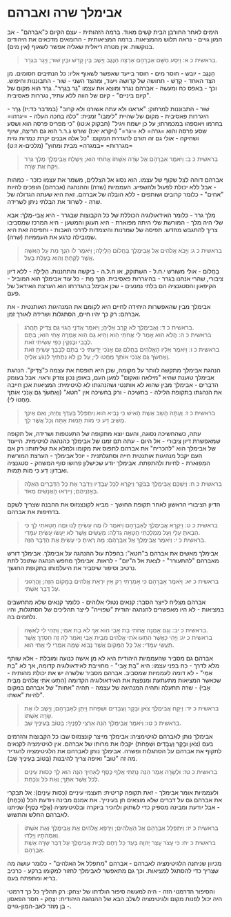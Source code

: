 # אבימלך שרה ואברהם

הימים לאחר החורבן הבית קשים מאוד.
ברמה הזהותית - עצם הקיום כ"אברהם" - אב המון גויים - נראה תלוש מהמציאות.
ברמה המציאותית - הרומאים מדכאים את היהודים בנוקשות.
אין מטרה ריאלית שאליה אפשר לשאוף (אין מים).

> בראשית כ א: וַיִּסַּע מִשָּׁם אַבְרָהָם אַרְצָה הַנֶּגֶב וַיֵּשֶׁב בֵּין קָדֵשׁ וּבֵין שׁוּר; וַיָּגָר בִּגְרָר.  

הַנֶּגֶב - יובש - חוסר מים - חוסר בייעד שאפשר לשאוף אליו: כל הנתיבים חסומים.
מן הצד האחד - קָדֵשׁ - תחושה של קדושה ויעוד, ומהצד השני - שׁוּר - התבוננות וחיפוש.
וכך - באפס כח ומעשה - אברהם נגרר ומוצא את עצמו "גָר בִּגְרָר".
גְרָר הוא מקום של "קיום ביניים" - קיום של הווה ללא עתיד, נגררות פאסיבית.

<lexical>
שׁוּר - התבוננות למרחוק: "אראנו ולא עתה אשורנו ולא קרוב" (במדבר כד:יז)
גְרָר - היגררות פאסיבית - מקום של שהיית "לימבו" זמנית: "כלה בחכה העלה - =יגרהו= בחרמו ויאספהו במכמרתו; על כן ישמח ויגיל" (חבקוק א:טו) "כי מפריס פרסה הוא ושסע שסע פרסה והוא =גרה= לא =יגר=" (ויקרא יא:ז)
שורש ג.ר.ר הוא גם חריצה, שיוף ושחיקה - אולי גם זה תורם להגדרת המקום: "כל אלה אבנים יקרת כמדות גזית =מגררות= =במגרה= מבית ומחוץ" (מלכים-א ז:ט)
</lexical>

> בראשית כ ב: וַיֹּאמֶר אַבְרָהָם אֶל שָׂרָה אִשְׁתּוֹ אֲחֹתִי הִוא; וַיִּשְׁלַח אֲבִימֶלֶךְ מֶלֶךְ גְּרָר וַיִּקַּח אֶת שָׂרָה.  

אברהם דוהה לצל שקוף של עצמו.
הוא נסוג אל הצללים, משמר את עצמו כזכר - כמהות - אבל ללא יכולת לפעול ולהשפיע.
העממיות (שרה) וההנהגה (אברהם) הופכים להיות "אחים" - כלומר קרובים ושותפים - ללא הובלה של אברהם.
זאת היא שעתה הגדולה של שרה - לשרוד את הבלתי ניתן לשרידה.

מלך גרר - כלומר האידאולוגיה הכוללת של כל הקבוצות שבגרר - היא אֲבִי-מֶלֶךְ: אבא שלי היה מלך - המורשת שלי היתה מפוארת - היא העוגן והמשען - היא המרכז שמסביבו צריך להתגבש מחדש.
תפיסה של שמרנות והיצמדות לדרכי האבות - ותפיסה זאת היא שמובילה כרגע את העממיות (שרה).

> בראשית כ ג: וַיָּבֹא אֱלֹהִים אֶל אֲבִימֶלֶךְ בַּחֲלוֹם הַלָּיְלָה; וַיֹּאמֶר לוֹ הִנְּךָ מֵת עַל הָאִשָּׁה אֲשֶׁר לָקַחְתָּ וְהִוא בְּעֻלַת בָּעַל.  

בַּחֲלוֹם - אולי משורש י.ח.ל - השתוקק, או ח.ל.ה - ביקשה והתחננות.
הַלָּיְלָה - ללא דיון ציבורי, שהרי אנחנו בגרר - בהיגררות פאסיבית.
הִנְּךָ מֵת - כל עוד אבימלך הוא המוביל - הקיפאון והסטגנציה הם בלתי נמנעים - שכן אבימל בהגדרתו הוא הערצת האידאל של פעם.

אבימלך מבין שהאפשרות היחידה לחיים היא לקומם את המנהיגות האותנטית - את אברהם: רק כך יהיו חיים, הסתגלות ושרידה לאורך זמן.

> בראשית כ ד: וַאֲבִימֶלֶךְ לֹא קָרַב אֵלֶיהָ; וַיֹּאמַר אֲדֹנָי הֲגוֹי גַּם צַדִּיק תַּהֲרֹג.  
> בראשית כ ה: הֲלֹא הוּא אָמַר לִי אֲחֹתִי הִוא וְהִיא גַם הִוא אָמְרָה אָחִי הוּא; בְּתָם לְבָבִי וּבְנִקְיֹן כַּפַּי עָשִׂיתִי זֹאת.  
> בראשית כ ו: וַיֹּאמֶר אֵלָיו הָאֱלֹהִים בַּחֲלֹם גַּם אָנֹכִי יָדַעְתִּי כִּי בְתָם לְבָבְךָ עָשִׂיתָ זֹּאת וָאֶחְשֹׂךְ גַּם אָנֹכִי אוֹתְךָ מֵחֲטוֹ לִי; עַל כֵּן לֹא נְתַתִּיךָ לִנְגֹּעַ אֵלֶיהָ.  

הנהגת אבימלך מתקשה לוותר על מקומה, שכן היא תופסת את עצמה כ"צַדִּיק".
הנהגת אבימלך טוענת שהיא "מילאה וואקום" למען העם, באופן נכון צודק וראוי.
אבל בעומק הדברים - אבימלך מבין שהוא לא אותנטי ושהנהגתו לא לגיטימית: המציאות אכן חייבה את הנהגתו בתקופת הלילה - בחשיכה - ורק בחשיכה אין "חטא" (וָאֶחְשֹׂךְ גַּם אָנֹכִי אוֹתְךָ מֵחֲטוֹ לִי).

> בראשית כ ז: וְעַתָּה הָשֵׁב אֵשֶׁת הָאִישׁ כִּי נָבִיא הוּא וְיִתְפַּלֵּל בַּעַדְךָ וֶחְיֵה; וְאִם אֵינְךָ מֵשִׁיב דַּע כִּי מוֹת תָּמוּת אַתָּה וְכָל אֲשֶׁר לָךְ.  

עתה, כשהחשיכה נסוגה, והעם יוצא מתקופה של התעטפות ושרידה, אל תקופה שמאפשרת דיון ציבורי - אל היום - עתה תם זמנו של אבימלך כהנהגה לגיטימית.
הייעוד של אבימלך הוא "להכריח" את אברהם לתפוס את מקומו ולמלא את שליחותו: רק אם העם יקבל מנהיגות אותנטית חייה וסתגלתנית - יוכל אבימלך - הערצת המורשת המפוארת - לחיות ולהתפתח.
אבימלך יודע שכישלון פרושו סוף המשחק - סטגנציה ואבדון: דַּע כִּי מוֹת תָּמוּת.

> בראשית כ ח: וַיַּשְׁכֵּם אֲבִימֶלֶךְ בַּבֹּקֶר וַיִּקְרָא לְכָל עֲבָדָיו וַיְדַבֵּר אֶת כָּל הַדְּבָרִים הָאֵלֶּה בְּאָזְנֵיהֶם; וַיִּירְאוּ הָאֲנָשִׁים מְאֹד.  

הדיון הציבורי הראשון לאחר תקופת החושך - מביא לקונצנזוס את ההבנה שצריך לשקם בדחיפות את אברהם.

> בראשית כ ט: וַיִּקְרָא אֲבִימֶלֶךְ לְאַבְרָהָם וַיֹּאמֶר לוֹ מֶה עָשִׂיתָ לָּנוּ וּמֶה חָטָאתִי לָךְ כִּי הֵבֵאתָ עָלַי וְעַל מַמְלַכְתִּי חֲטָאָה גְדֹלָה: מַעֲשִׂים אֲשֶׁר לֹא יֵעָשׂוּ עָשִׂיתָ עִמָּדִי.  
> בראשית כ י: וַיֹּאמֶר אֲבִימֶלֶךְ אֶל אַבְרָהָם: מָה רָאִיתָ כִּי עָשִׂיתָ אֶת הַדָּבָר הַזֶּה.  

אבימלך מאשים את אברהם ב"חטא": בהפלת עול ההנהגה על אבימלך.
אבימלך דורש מאברהם "להתעורר" - לצאת אל ה"יום" - לראות.
אבימלך מחפש הנהגה שתוכל לתת נרטיב וסיפור שיסביר את היעלמותו בתקופת החושך.

> בראשית כ יא: וַיֹּאמֶר אַבְרָהָם כִּי אָמַרְתִּי רַק אֵין יִרְאַת אֱלֹהִים בַּמָּקוֹם הַזֶּה; וַהֲרָגוּנִי עַל דְּבַר אִשְׁתִּי.  

אברהם מצליח לייצר הסבר:
קנאים נטולי אלוהים - כלומר קנאים שלא מתחשבים במציאות - לא היו מאפשרים להנהגה יהודית "שפוייה" לייצר תהליכים של הסתגלות, והיו נלחמים בה.

> בראשית כ יב: וְגַם אָמְנָה אֲחֹתִי בַת אָבִי הִוא אַךְ לֹא בַת אִמִּי; וַתְּהִי לִי לְאִשָּׁה.  
> בראשית כ יג: וַיְהִי כַּאֲשֶׁר הִתְעוּ אֹתִי אֱלֹהִים מִבֵּית אָבִי וָאֹמַר לָהּ זֶה חַסְדֵּךְ אֲשֶׁר תַּעֲשִׂי עִמָּדִי: אֶל כָּל הַמָּקוֹם אֲשֶׁר נָבוֹא שָׁמָּה אִמְרִי לִי אָחִי הוּא.  

אברהם גם מסביר שהעממיות היהודית היא לא מן אישה כנועה ומובלת - אלא שותף מלא לדרך - כח בפני עצמו: היא "בַת אָבִי" - מחוייבת לאידאולוגיה קדומה, אך לא "בַת אִמִּי" - לא דומה לעממיות שמסביב.
אברהם מסביר שלשרה יש את יכולת מהותית - שכאשר המציאות מתעתעת ומנפצת את האידאולוגיה הקדומה (הִתְעוּ אֹתִי אֱלֹהִים מִבֵּית אָבִי) - שרה תתעלה ותהיה המנהיגה של עצמה - תהיה "אחות" של אברהם במקום להיות "אשתו".

> בראשית כ יד: וַיִּקַּח אֲבִימֶלֶךְ צֹאן וּבָקָר וַעֲבָדִים וּשְׁפָחֹת וַיִּתֵּן לְאַבְרָהָם; וַיָּשֶׁב לוֹ אֵת שָׂרָה אִשְׁתּוֹ.  
> בראשית כ טו: וַיֹּאמֶר אֲבִימֶלֶךְ הִנֵּה אַרְצִי לְפָנֶיךָ: בַּטּוֹב בְּעֵינֶיךָ שֵׁב.  

אבימלך נותן לאברהם לגיטימציה: אבימלך מייצר קונצנזוס שבו כל הקבוצות והזרמים בעם (צֹאן וּבָקָר וַעֲבָדִים וּשְׁפָחֹת) יקבלו את מרותו של אברהם. אין לגיטימציה לקנאים לתקוף את אברהם על הסתגלות ופשרה.
אבימלך נותן לאברהם את הלגיטימציה להגדיר מה זה "טוב" ואיפה צריך להיבנות (בַּטּוֹב בְּעֵינֶיךָ שֵׁב).

> בראשית כ טז: וּלְשָׂרָה אָמַר הִנֵּה נָתַתִּי אֶלֶף כֶּסֶף לְאָחִיךְ הִנֵּה הוּא לָךְ כְּסוּת עֵינַיִם לְכֹל אֲשֶׁר אִתָּךְ; וְאֵת כֹּל וְנֹכָחַת.  

ולעממיות אומר אבימלך - זאת תקופה קריטית: תעצמי עיניים (כְּסוּת עֵינַיִם): אל תבקרי את אברהם גם על דברים שלא מוצאים חן בעינייך. את אמנם מבינה ויודעת הכל (נֹכָחַת) - אבל יודעת ומבינה מספיק כדי לשתוק ולהכיר ביוקרה ובלגיטימציה (אֶלֶף כֶּסֶף) שניתנו לאברהם החלש והתשוש.

> בראשית כ יז: וַיִּתְפַּלֵּל אַבְרָהָם אֶל הָאֱלֹהִים; וַיִּרְפָּא אֱלֹהִים אֶת אֲבִימֶלֶךְ וְאֶת אִשְׁתּוֹ וְאַמְהֹתָיו וַיֵּלֵדוּ.  
> בראשית כ יח: כִּי עָצֹר עָצַר יְהוָה בְּעַד כָּל רֶחֶם לְבֵית אֲבִימֶלֶךְ עַל דְּבַר שָׂרָה אֵשֶׁת אַבְרָהָם.  

מכיוון שניתנה הלגיטימציה לאברהם - אברהם "מתפלל אל האלהים" - כלומר עושה מה שצריך כדי להסתגל למציאות.
וכך גם מתאפשר לאבימלך לחזור למקומו ברקע - כרכיב בריא ומתפתח בעם.

והסיפור הדרמטי הזה - היה למעשה סיפור הולדתו של יצחק: רק תהליך כל כך דרמטי היה יכול לפנות מקום ולגיטימציה לשלב הבא של ההנהגה היהודית: יִצְחָק - חסר הפאסון - בן מוזר לאב-המון-גויים.


